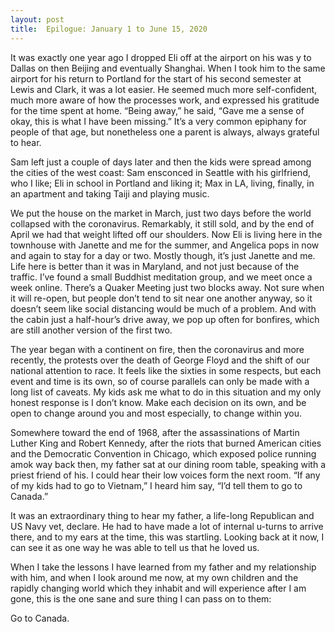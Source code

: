 ```yaml
---
layout: post
title:  Epilogue: January 1 to June 15, 2020
---
```

It was exactly one year ago I dropped Eli off at the airport on his was y to Dallas on then Beijing and eventually Shanghai. When I took him to the same airport for his return to Portland for the start of his second semester at Lewis and Clark, it was a lot easier. He seemed much more self-confident, much more aware of how the processes work, and expressed his gratitude for the time spent at home. “Being away,” he said, “Gave me a sense of okay, this is what I have been missing.” It’s a very common epiphany for people of that age, but nonetheless one a parent is always, always grateful to hear.

Sam left just a couple of days later and then the kids were spread among the cities of the west coast:  Sam ensconced in Seattle with his girlfriend, who I like; Eli in school in Portland and liking it; Max in LA, living, finally, in an apartment and taking Taiji and playing music. 

We put the house on the market in March, just two days before the world collapsed with the coronavirus. Remarkably, it still sold, and by the end of April we had that weight lifted off our shoulders. Now Eli is living here in the townhouse with Janette and me for the summer, and Angelica pops in now and again to stay for a day or two. Mostly though, it’s just Janette and me. Life here is better than it was in Maryland, and not just because of the traffic. I’ve found a small Buddhist meditation group, and we meet once a week online. There’s a Quaker Meeting just two blocks away. Not sure when it will re-open, but people don’t tend to sit near one another anyway, so it doesn’t seem like social distancing would be much of a problem. And with the cabin just a half-hour’s drive away, we pop up often for bonfires, which are still another version of the first two.

The year began with a continent on fire, then the coronavirus and more recently, the protests over the death of George Floyd and the shift of our national attention to race. It feels like the sixties in some respects, but each event and time is its own, so of course parallels can only be made with a long list of caveats. My kids ask me what to do in this situation and my only honest response is I don’t know. Make each decision on its own, and be open to change around you and most especially, to change within you.

Somewhere toward the end of 1968, after the assassinations of Martin Luther King and Robert Kennedy, after the riots that burned American cities and the Democratic Convention in Chicago, which exposed police running amok way back then, my father sat at our dining room table, speaking with a priest friend of his. I could hear their low voices form the next room. “If any of my kids had to go to Vietnam,” I heard him say, “I’d tell them to go to Canada.”

It was an extraordinary thing to hear my father, a life-long Republican and US Navy vet, declare. He had to have made a lot of internal u-turns to arrive there, and to my ears at the time, this was startling. Looking back at it now, I can see it as one way he was able to tell us that he loved us.

When I take the lessons I have learned from my father and my relationship with him, and when I look around me now, at my own children and the rapidly changing world which they inhabit and will experience after I am gone, this is the one sane and sure thing I can pass on to them: 

Go to Canada.
